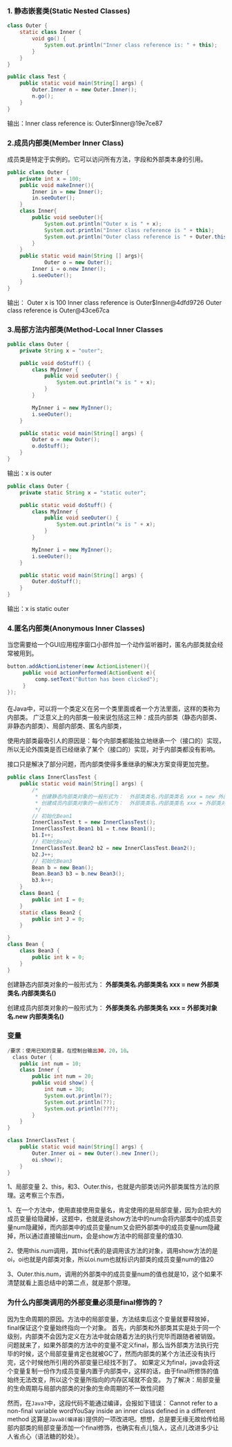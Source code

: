 ### 1. 静态嵌套类(Static Nested Classes)
```java
class Outer {
	static class Inner {
		void go() {
			System.out.println("Inner class reference is: " + this);
		}
	}
}

public class Test {
	public static void main(String[] args) {
		Outer.Inner n = new Outer.Inner();
		n.go();
	}
}
```
输出：Inner class reference is: Outer$Inner@19e7ce87

### 2.成员内部类(Member Inner Class)
成员类是特定于实例的。它可以访问所有方法，字段和外部类本身的引用。
```java
public class Outer {
    private int x = 100;
    public void makeInner(){
        Inner in = new Inner();
        in.seeOuter();
    }
    class Inner{
        public void seeOuter(){
            System.out.println("Outer x is " + x);
            System.out.println("Inner class reference is " + this);
            System.out.println("Outer class reference is " + Outer.this);
        }
    }
    public static void main(String [] args){
    		Outer o = new Outer();
        Inner i = o.new Inner();
        i.seeOuter();
    }
}
```
输出：
Outer x is 100
Inner class reference is Outer$Inner@4dfd9726
Outer class reference is Outer@43ce67ca

### 3.局部方法内部类(Method-Local Inner Classes
```java
public class Outer {
	private String x = "outer";

	public void doStuff() {
		class MyInner {
			public void seeOuter() {
				System.out.println("x is " + x);
			}
		}

		MyInner i = new MyInner();
		i.seeOuter();
	}

	public static void main(String[] args) {
		Outer o = new Outer();
		o.doStuff();
	}
}
```
输出：x is outer
```java
public class Outer {
	private static String x = "static outer";

	public static void doStuff() {
		class MyInner {
			public void seeOuter() {
				System.out.println("x is " + x);
			}
		}

		MyInner i = new MyInner();
		i.seeOuter();
	}

	public static void main(String[] args) {
		Outer.doStuff();
	}
}
```
输出：x is static outer
### 4.匿名内部类(Anonymous Inner Classes)
当您需要给一个GUI应用程序窗口小部件加一个动作监听器时，匿名内部类就会经常被用到。
```java
button.addActionListener(new ActionListener(){
     public void actionPerformed(ActionEvent e){
         comp.setText("Button has been clicked");
     }
});
```


####
在Java中，可以将一个类定义在另一个类里面或者一个方法里面，这样的类称为内部类。
广泛意义上的内部类一般来说包括这三种：成员内部类（静态内部类、非静态内部类）、局部内部类、匿名内部类，

使用内部类最吸引人的原因是：每个内部类都能独立地继承一个（接口的）实现，所以无论外围类是否已经继承了某个（接口的）实现，对于内部类都没有影响。

接口只是解决了部分问题，而内部类使得多重继承的解决方案变得更加完整。

```java
public class InnerClassTest {
	public static void main(String[] args) {
		/*
		 * 创建静态内部类对象的一般形式为：  外部类类名.内部类类名 xxx = new 外部类类名.内部类类名()
		 * 创建成员内部类对象的一般形式为：  外部类类名.内部类类名 xxx = 外部类对象名.new 内部类类名()
		 */
		// 初始化Bean1
		InnerClassTest t = new InnerClassTest();
		InnerClassTest.Bean1 b1 = t.new Bean1();
		b1.I++;
		// 初始化Bean2
		InnerClassTest.Bean2 b2 = new InnerClassTest.Bean2();
		b2.J++;
		// 初始化Bean3
		Bean b = new Bean();
		Bean.Bean3 b3 = b.new Bean3();
		b3.k++;
	}
	class Bean1 {
		public int I = 0;
	}
	static class Bean2 {
		public int J = 0;
	}

}
class Bean {
	class Bean3 {
		public int k = 0;
	}
}
```
创建静态内部类对象的一般形式为：  **外部类类名.内部类类名 xxx = new 外部类类名.内部类类名()**

创建成员内部类对象的一般形式为：  **外部类类名.内部类类名 xxx = 外部类对象名.new 内部类类名()**


###  变量

```java
/要求：使用已知的变量，在控制台输出30，20，10。
　class Outer {
    public int num = 10;
    class Inner {
        public int num = 20;
        public void show() {
            int num = 30;
            System.out.println(?);
            System.out.println(??);
            System.out.println(???);
        }
    }
}

class InnerClassTest {
    public static void main(String[] args) {
        Outer.Inner oi = new Outer().new Inner();
        oi.show();
    }    
}
```
1、局部变量 2、this，和3、Outer.this，也就是内部类访问外部类属性方法的原理。这考察三个东西，

1、在一个方法中，使用直接使用变量名，肯定使用的是局部变量，因为会把大的成员变量给隐藏掉，这题中，也就是说show方法中的num会将内部类中的成员变量num隐藏掉，而内部类中的成员变量num又会把外部类中的成员变量num隐藏掉，所以通过直接输出num，会是show方法中的局部变量的值30.   

2、使用this.num调用，其this代表的是调用该方法的对象，调用show方法的是oi，oi也就是内部类对象，所以oi.num也就标识内部类的成员变量num的值20

3、Outer.this.num，调用的外部类中的成员变量num的值也就是10，这个如果不清楚就看上面总结中的第二点，就是那个原理。


### 为什么内部类调用的外部变量必须是final修饰的？

因为生命周期的原因。方法中的局部变量，方法结束后这个变量就要释放掉，final保证这个变量始终指向一个对象。
首先，内部类和外部类其实是处于同一个级别，内部类不会因为定义在方法中就会随着方法的执行完毕而跟随者被销毁。
问题就来了，如果外部类的方法中的变量不定义final，那么当外部类方法执行完毕的时候，这个局部变量肯定也就被GC了，然而内部类的某个方法还没有执行完，这个时候他所引用的外部变量已经找不到了。
如果定义为final，java会将这个变量复制一份作为成员变量内置于内部类中，这样的话，由于final所修饰的值始终无法改变，所以这个变量所指向的内存区域就不会变。
为了解决：局部变量的生命周期与局部内部类的对象的生命周期的不一致性问题

然而，在`Java7`中，这段代码不能通过编译，会报如下错误：
Cannot refer to a non-final variable wordYouSay inside an inner class defined in a different method
这算是`Java8(编译器)`提供的一项改进吧。想想，总是要无缘无故给传给局部内部类的局部变量添加一个final修饰，也确实有点儿恼人，这点儿改进多少让人省点心（语法糖的妙处）。

